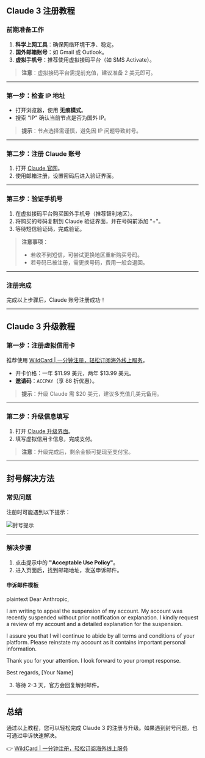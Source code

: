 ## Claude 3 注册教程

### 前期准备工作

1. **科学上网工具**：确保网络环境干净、稳定。
2. **国外邮箱账号**：如 Gmail 或 Outlook。
3. **虚拟手机号**：推荐使用虚拟接码平台（如 SMS Activate）。

> **注意**：虚拟接码平台需提前充值，建议准备 2 美元即可。

---

### 第一步：检查 IP 地址

- 打开浏览器，使用 **无痕模式**。
- 搜索 "IP" 确认当前节点是否为国外 IP。

> **提示**：节点选择需谨慎，避免因 IP 问题导致封号。

---

### 第二步：注册 Claude 账号

1. 打开 [Claude 官网](https://claude.ai/login)。
2. 使用邮箱注册，设置密码后进入验证界面。

---

### 第三步：验证手机号

1. 在虚拟接码平台购买国外手机号（推荐智利地区）。
2. 将购买的号码复制到 Claude 验证界面，并在号码前添加 "+"。
3. 等待短信验证码，完成验证。

> **注意事项**：
> - 若收不到短信，可尝试更换地区重新购买号码。
> - 若号码已被注册，需更换号码，费用一般会退回。

---

### 注册完成

完成以上步骤后，Claude 账号注册成功！

---

## Claude 3 升级教程

### 第一步：注册虚拟信用卡

推荐使用 [WildCard | 一分钟注册，轻松订阅海外线上服务](https://bit.ly/bewildcard)。

- 开卡价格：一年 $11.99 美元，两年 $13.99 美元。
- **邀请码**：`ACCPAY`（享 88 折优惠）。

> **提示**：升级 Claude 需 $20 美元，建议多充值几美元备用。

---

### 第二步：升级信息填写

1. 打开 [Claude 升级界面](https://claude.ai/chats)。
2. 填写虚拟信用卡信息，完成支付。

> **注意**：升级完成后，剩余金额可提现至支付宝。

---

## 封号解决方法

### 常见问题

注册时可能遇到以下提示：

![封号提示](https://jjdph.oss-cn-beijing.aliyuncs.com/g16.jpg)

---

### 解决步骤

1. 点击提示中的 **"Acceptable Use Policy"**。
2. 进入页面后，找到邮箱地址，发送申诉邮件。

#### 申诉邮件模板

plaintext
Dear Anthropic,

I am writing to appeal the suspension of my account. My account was recently suspended without prior notification or explanation. I kindly request a review of my account and a detailed explanation for the suspension.

I assure you that I will continue to abide by all terms and conditions of your platform. Please reinstate my account as it contains important personal information.

Thank you for your attention. I look forward to your prompt response.

Best regards,
[Your Name]


3. 等待 2-3 天，官方会回复解封邮件。

---

## 总结

通过以上教程，您可以轻松完成 Claude 3 的注册与升级。如果遇到封号问题，也可通过申诉快速解决。

👉 [WildCard | 一分钟注册，轻松订阅海外线上服务](https://bit.ly/bewildcard)